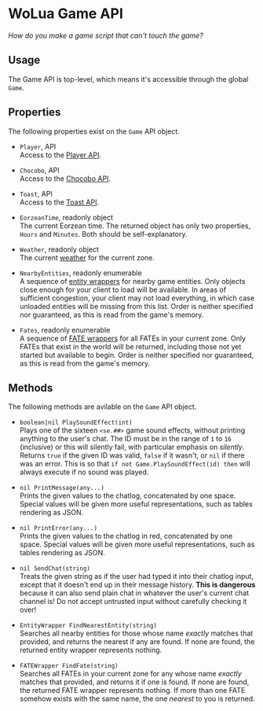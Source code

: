 # WoLua Game API
_How do you make a game script that can't touch the game?_

## Usage
The Game API is top-level, which means it's accessible through the global `Game`.

## Properties
The following properties exist on the `Game` API object.

- `Player`, API\
  Access to the [Player API](player.md).

- `Chocobo`, API\
  Access to the [Chocobo API](chocobo.md).

- `Toast`, API\
  Access to the [Toast API](toast.md).

- `EorzeanTime`, readonly object\
  The current Eorzean time. The returned object has only two properties, `Hours` and `Minutes`. Both should be self-explanatory.

- `Weather`, readonly object\
  The current [weather](weather.md) for the current zone.

- `NearbyEntities`, readonly enumerable\
  A sequence of [entity wrappers](entity.md) for nearby game entities. Only objects close enough for your client to load will be available. In areas of sufficient congestion, your client may not load everything, in which case unloaded entities will be missing from this list. Order is neither specified nor guaranteed, as this is read from the game's memory.

- `Fates`, readonly enumerable\
  A sequence of [FATE wrappers](fate.md) for all FATEs in your current zone. Only FATEs that exist in the world will be returned, including those not yet started but available to begin. Order is neither specified nor guaranteed, as this is read from the game's memory.

## Methods
The following methods are avilable on the `Game` API object.

- `boolean|nil PlaySoundEffect(int)`\
  Plays one of the sixteen `<se.##>` game sound effects, without printing anything to the user's chat. The ID must be in the range of `1` to `16` (inclusive) or this will silently fail, with particular emphasis on _silently_.\
  Returns `true` if the given ID was valid, `false` if it wasn't, or `nil` if there was an error. This is so that `if not Game.PlaySoundEffect(id) then` will always execute if no sound was played.

- `nil PrintMessage(any...)`\
  Prints the given values to the chatlog, concatenated by one space. Special values will be given more useful representations, such as tables rendering as JSON.

- `nil PrintError(any...)`\
  Prints the given values to the chatlog in red, concatenated by one space. Special values will be given more useful representations, such as tables rendering as JSON.

- `nil SendChat(string)`\
  Treats the given string as if the user had typed it into their chatlog input, except that it doesn't end up in their message history. **This is dangerous** because it can also send plain chat in whatever the user's current chat channel is! Do not accept untrusted input without carefully checking it over!

- `EntityWrapper FindNearestEntity(string)`\
  Searches all nearby entities for those whose name _exactly_ matches that provided, and returns the nearest if any are found. If none are found, the returned entity wrapper represents nothing.

- `FATEWrapper FindFate(string)`\
  Searches all FATEs in your current zone for any whose name _exactly_ matches that provided, and returns it if one is found. If none are found, the returned FATE wrapper represents nothing. If more than one FATE somehow exists with the same name, the one _nearest_ to you is returned.
